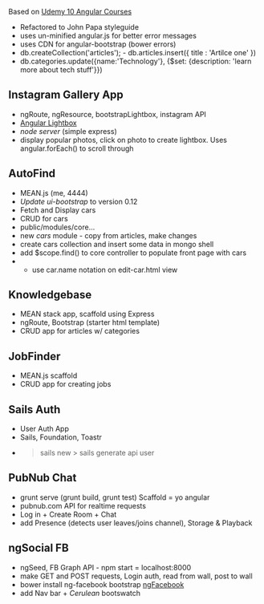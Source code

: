 Based on [Udemy 10 Angular Courses](https://www.udemy.com/learn-angularjs-development/#/)

- Refactored to John Papa styleguide
- uses un-minified angular.js for better error messages
- uses CDN for angular-bootstrap  (bower errors)
- db.createCollection('articles');     -    db.articles.insert({ title : 'Artilce one' })   
- db.categories.update({name:'Technology'}, {$set: {description: 'learn more about tech stuff'}})

## Instagram Gallery App
- ngRoute, ngResource, bootstrapLightbox, instagram API
- [Angular Lightbox](https://github.com/compact/angular-bootstrap-lightbox)
- *node server*    (simple express)
- display popular photos, click on photo to create lightbox.  Uses angular.forEach() to scroll through

## AutoFind
- MEAN.js               (me, 4444)
- *Update ui-bootstrap* to version 0.12
- Fetch and Display cars
- CRUD for cars
- public/modules/core...
- new *cars* module   -  copy from articles, make changes
- create cars collection and insert some data in mongo shell
- add $scope.find() to core controller to populate front page with cars
- - use car.name notation on edit-car.html view

## Knowledgebase
- MEAN stack app, scaffold using Express
- ngRoute, Bootstrap  (starter html template)
- CRUD app for articles w/ categories

## JobFinder
- MEAN.js scaffold
- CRUD app for creating jobs

## Sails Auth
- User Auth App
- Sails, Foundation, Toastr
- > sails new    > sails generate api user

## PubNub Chat
- grunt serve     (grunt build, grunt test)     Scaffold  =  yo angular
- pubnub.com API for realtime requests
- Log in + Create Room + Chat
- add Presence (detects user leaves/joins channel), Storage & Playback

## ngSocial FB
- ngSeed, FB Graph API     -  npm start  =  localhost:8000
- make GET and POST requests, Login auth, read from wall, post to wall
- bower install ng-facebook bootstrap            [ngFacebook](https://github.com/GoDisco/ngFacebook)
- add Nav bar + *Cerulean* bootswatch

  